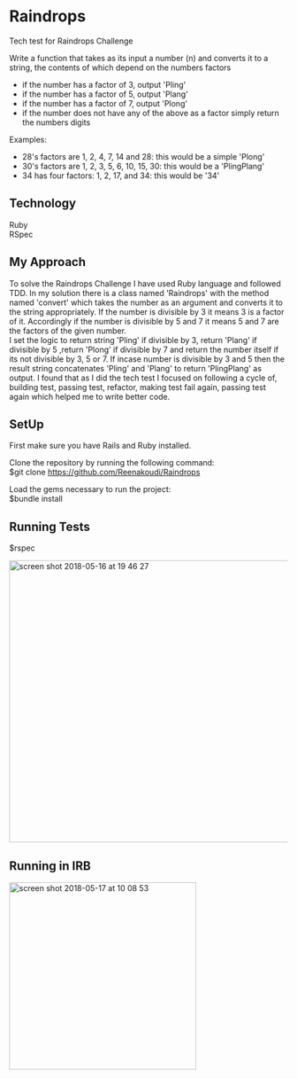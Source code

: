 # Raindrops

Tech test for Raindrops Challenge

Write a function that takes as its input a number (n) and converts it to a string, the contents of which depend on the numbers factors

- if the number has a factor of 3, output 'Pling'
- if the number has a factor of 5, output 'Plang'
- if the number has a factor of 7, output 'Plong'
- if the number does not have any of the above as a factor simply return the numbers digits

Examples:
- 28's factors are 1, 2, 4, 7, 14 and 28: this would be a simple 'Plong'
- 30's factors are 1, 2, 3, 5, 6, 10, 15, 30: this would be a 'PlingPlang'
- 34 has four factors: 1, 2, 17, and 34: this would be '34'

## Technology  
Ruby  
RSpec  

## My Approach  

To solve the Raindrops Challenge I have used Ruby language and followed TDD. In my solution there is a class named 'Raindrops' with the method named 'convert' which takes the number as an argument and converts it to the string appropriately. If the number is divisible by 3 it means 3 is a factor of it. Accordingly if the number is divisible by 5 and 7 it means 5 and 7 are the factors of the given number.  
I set the logic to return string 'Pling' if divisible by 3, return 'Plang' if divisible by 5 ,return 'Plong' if divisible by 7 and return the number itself if its not divisible by 3, 5 or 7. If incase number is divisible by 3 and 5 then the result string concatenates 'Pling' and 'Plang' to return 'PlingPlang' as output. I found that as I did the tech test I focused on following a cycle of, building test, passing test, refactor, making test fail again, passing test again which helped me to write better code.

## SetUp

First make sure you have Rails and Ruby installed.  

Clone the repository by running the following command:  
$git clone https://github.com/Reenakoudi/Raindrops  

Load the gems necessary to run the project:  
$bundle install

## Running Tests
$rspec

<img width="509" alt="screen shot 2018-05-16 at 19 46 27" src="https://user-images.githubusercontent.com/34460965/40137295-ed5a95fc-5941-11e8-9c8a-c63499898ea1.png">

## Running in IRB  
<img width="338" alt="screen shot 2018-05-17 at 10 08 53" src="https://user-images.githubusercontent.com/34460965/40168062-7dec22ca-59ba-11e8-9ddc-f26a37b33c0e.png">
